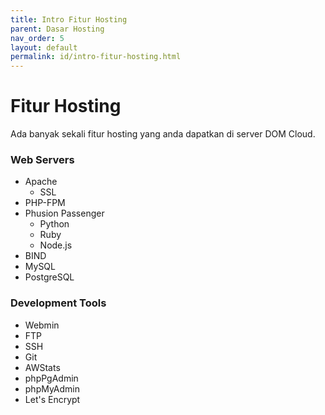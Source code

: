 ```yaml
---
title: Intro Fitur Hosting
parent: Dasar Hosting
nav_order: 5
layout: default
permalink: id/intro-fitur-hosting.html
---
```


# Fitur Hosting

Ada banyak sekali fitur hosting yang anda dapatkan di server DOM Cloud.

### Web Servers

+ Apache
  + SSL
+ PHP-FPM
+ Phusion Passenger
  + Python
  + Ruby
  + Node.js
+ BIND
+ MySQL
+ PostgreSQL

### Development Tools

+ Webmin
+ FTP
+ SSH
+ Git
+ AWStats
+ phpPgAdmin
+ phpMyAdmin
+ Let's Encrypt
